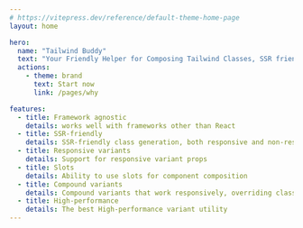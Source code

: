 ```yaml
---
# https://vitepress.dev/reference/default-theme-home-page
layout: home

hero:
  name: "Tailwind Buddy"
  text: "Your Friendly Helper for Composing Tailwind Classes, SSR friendly and responsive variants 🎨"
  actions:
    - theme: brand
      text: Start now
      link: /pages/why

features:
  - title: Framework agnostic
    details: works well with frameworks other than React
  - title: SSR-friendly
    details: SSR-friendly class generation, both responsive and non-responsive
  - title: Responsive variants
    details: Support for responsive variant props
  - title: Slots
    details: Ability to use slots for component composition
  - title: Compound variants
    details: Compound variants that work responsively, overriding classes based on variant values and other props
  - title: High-performance
    details: The best High-performance variant utility
---
```

